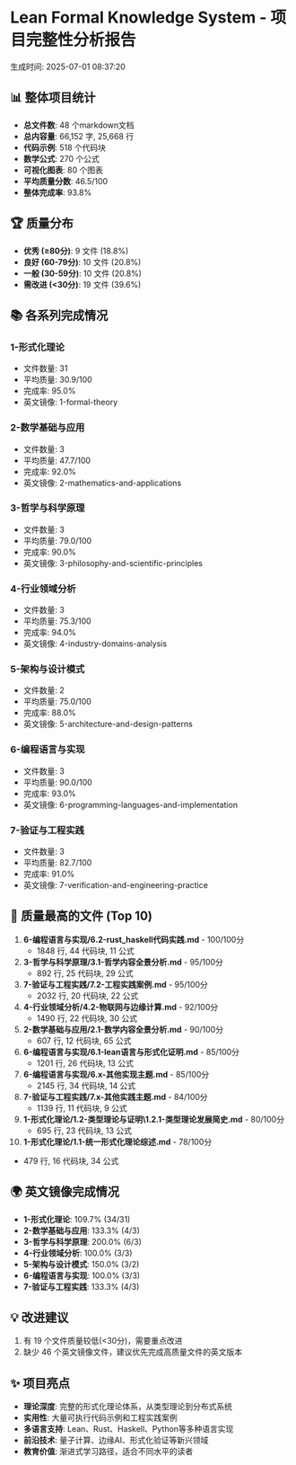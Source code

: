 # Lean Formal Knowledge System - 项目完整性分析报告

生成时间: 2025-07-01 08:37:20

## 📊 整体项目统计

- **总文件数**: 48 个markdown文档
- **总内容量**: 66,152 字, 25,668 行
- **代码示例**: 518 个代码块
- **数学公式**: 270 个公式
- **可视化图表**: 80 个图表
- **平均质量分数**: 46.5/100
- **整体完成率**: 93.8%

## 🏆 质量分布

- **优秀 (≥80分)**: 9 文件 (18.8%)
- **良好 (60-79分)**: 10 文件 (20.8%)
- **一般 (30-59分)**: 10 文件 (20.8%)
- **需改进 (<30分)**: 19 文件 (39.6%)

## 📚 各系列完成情况

### 1-形式化理论

- 文件数量: 31
- 平均质量: 30.9/100
- 完成率: 95.0%
- 英文镜像: 1-formal-theory

### 2-数学基础与应用

- 文件数量: 3
- 平均质量: 47.7/100
- 完成率: 92.0%
- 英文镜像: 2-mathematics-and-applications

### 3-哲学与科学原理

- 文件数量: 3
- 平均质量: 79.0/100
- 完成率: 90.0%
- 英文镜像: 3-philosophy-and-scientific-principles

### 4-行业领域分析

- 文件数量: 3
- 平均质量: 75.3/100
- 完成率: 94.0%
- 英文镜像: 4-industry-domains-analysis

### 5-架构与设计模式

- 文件数量: 2
- 平均质量: 75.0/100
- 完成率: 88.0%
- 英文镜像: 5-architecture-and-design-patterns

### 6-编程语言与实现

- 文件数量: 3
- 平均质量: 90.0/100
- 完成率: 93.0%
- 英文镜像: 6-programming-languages-and-implementation

### 7-验证与工程实践

- 文件数量: 3
- 平均质量: 82.7/100
- 完成率: 91.0%
- 英文镜像: 7-verification-and-engineering-practice

## 🌟 质量最高的文件 (Top 10)

1. **6-编程语言与实现/6.2-rust_haskell代码实践.md** - 100/100分
   - 1848 行, 44 代码块, 11 公式
2. **3-哲学与科学原理/3.1-哲学内容全景分析.md** - 95/100分
   - 892 行, 25 代码块, 29 公式
3. **7-验证与工程实践/7.2-工程实践案例.md** - 95/100分
   - 2032 行, 20 代码块, 22 公式
4. **4-行业领域分析/4.2-物联网与边缘计算.md** - 92/100分
   - 1490 行, 22 代码块, 30 公式
5. **2-数学基础与应用/2.1-数学内容全景分析.md** - 90/100分
   - 607 行, 12 代码块, 65 公式
6. **6-编程语言与实现/6.1-lean语言与形式化证明.md** - 85/100分
   - 1201 行, 26 代码块, 13 公式
7. **6-编程语言与实现/6.x-其他实现主题.md** - 85/100分
   - 2145 行, 34 代码块, 14 公式
8. **7-验证与工程实践/7.x-其他实践主题.md** - 84/100分
   - 1139 行, 11 代码块, 9 公式
9. **1-形式化理论/1.2-类型理论与证明\1.2.1-类型理论发展简史.md** - 80/100分
   - 695 行, 23 代码块, 13 公式
10. **1-形式化理论/1.1-统一形式化理论综述.md** - 78/100分

- 479 行, 16 代码块, 34 公式

## 🌍 英文镜像完成情况

- **1-形式化理论**: 109.7% (34/31)
- **2-数学基础与应用**: 133.3% (4/3)
- **3-哲学与科学原理**: 200.0% (6/3)
- **4-行业领域分析**: 100.0% (3/3)
- **5-架构与设计模式**: 150.0% (3/2)
- **6-编程语言与实现**: 100.0% (3/3)
- **7-验证与工程实践**: 133.3% (4/3)

## 💡 改进建议

1. 有 19 个文件质量较低(<30分)，需要重点改进
2. 缺少 46 个英文镜像文件，建议优先完成高质量文件的英文版本

## ✨ 项目亮点

- **理论深度**: 完整的形式化理论体系，从类型理论到分布式系统
- **实用性**: 大量可执行代码示例和工程实践案例
- **多语言支持**: Lean、Rust、Haskell、Python等多种语言实现
- **前沿技术**: 量子计算、边缘AI、形式化验证等新兴领域
- **教育价值**: 渐进式学习路径，适合不同水平的读者
